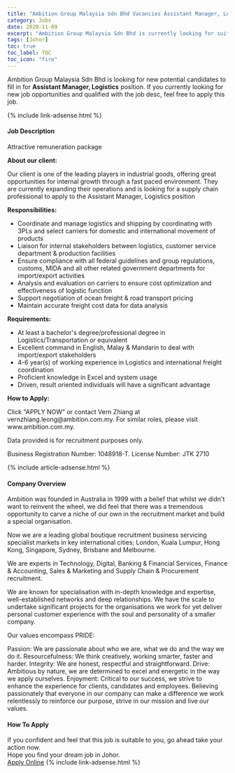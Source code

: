 ```yaml
---
title: "Ambition Group Malaysia Sdn Bhd Vacancies Assistant Manager, Logistics" 
category: Jobs 
date: 2020-11-09 
excerpt: "Ambition Group Malaysia Sdn Bhd is currently looking for suitable person to fill in the Assistant Manager, Logistics which positioned at Johor" 
tags: [Johor] 
toc: true 
toc_label: TOC 
toc_icon: "fire" 
--- 
```


<p>Ambition Group Malaysia Sdn Bhd is looking for new potential candidates to fill in for <b>Assistant Manager, Logistics</b> position. If you currently looking for new job opportunities and qualified with the job desc, feel free to apply this job.
</p>{% include link-adsense.html %} 
<div><div><div><h4>Job Description</h4></div></div><div><div><span><div><p>Attractive remuneration package</p><p><strong>About our client:</strong></p><p>Our client is one of the leading players in industrial goods, offering great opportunities for internal growth through a fast paced environment. They are currently expanding their operations and is looking for a supply chain professional to apply to the Assistant Manager, Logistics position</p><p><strong>Responsibilities:</strong></p><ul><li>Coordinate and manage logistics and shipping by coordinating with 3PLs and select carriers for domestic and international movement of products</li><li>Liaison for internal stakeholders between logistics, customer service department &amp; production facilities</li><li>Ensure compliance with all federal guidelines and group regulations, customs, MIDA and all other related government departments for import/export activities</li><li>Analysis and evaluation on carriers to ensure cost optimization and effectiveness of logistic function</li><li>Support negotiation of ocean freight &amp; road transport pricing</li><li>Maintain accurate freight cost data for data analysis</li></ul><p><strong>Requirements:</strong></p><ul><li>At least a bachelor's degree/professional degree in Logistics/Transportation or equivalent</li><li>Excellent command in English, Malay &amp; Mandarin to deal with import/export stakeholders</li><li>4-6 year(s) of working experience in Logistics and international freight coordination</li><li>Proficient knowledge in Excel and system usage</li><li>Driven, result oriented individuals will have a significant advantage</li></ul><p><strong>How to Apply:</strong></p><p>Click "APPLY NOW" or contact Vern Zhiang at vernzhiang.leong@ambition.com.my. For similar roles, please visit www.ambition.com.my.</p><p>Data provided is for recruitment purposes only.</p><p>Business Registration Number: 1048918-T. License Number: JTK 2710</p></div></span></div></div></div> 
{% include article-adsense.html %} 
<div><div><div><h4>Company Overview</h4></div></div><div><div><span><div>Ambition was founded in Australia in 1999 with a belief that whilst we didn't want to reinvent the wheel, we did feel that there was a tremendous opportunity to carve a niche of our own in the recruitment market and build a special organisation. 

Now we are a leading global boutique recruitment business servicing specialist markets in key international cities; London, Kuala Lumpur, Hong Kong, Singapore, Sydney, Brisbane and Melbourne.

We are experts in Technology, Digital, Banking &amp; Financial Services, Finance &amp; Accounting, Sales &amp; Marketing and Supply Chain &amp; Procurement recruitment.

We are known for specialisation with in-depth knowledge and expertise, well-established networks and deep relationships. We have the scale to undertake significant projects for the organisations we work for yet deliver personal customer experience with the soul and personality of a smaller company. 

Our values encompass PRIDE:

Passion: We are passionate about who we are, what we do and the way we do it. 
Resourcefulness: We think creatively, working smarter, faster and harder. 
Integrity: We are honest, respectful and straightforward. 
Drive: Ambitious by nature, we are determined to excel and energetic in the way we apply ourselves. 
Enjoyment: Critical to our success, we strive to enhance the experience for clients, candidates and employees.
Believing passionately that everyone in our company can make a difference we work relentlessly to reinforce our purpose, strive in our mission and live our values.</div></span></div></div></div> 
#### How To Apply 
If you confident and feel that this job is suitable to you, go ahead take your action now. <br/> 
Hope you find your dream job in Johor. <br/> 
<a href="https://www.jobstreet.com.my/en/job/assistant-manager-logistics-4420502?jobId=jobstreet-my-job-4420502&sectionRank=24&token=0~2bed4812-3996-414d-8fa9-a2ae19be0146&fr=SRP%20View%20In%20New%20Ta" class="btn btn--info" target="_blank" rel="nofollow noopenner">Apply Online</a> 
{% include link-adsense.html %} 